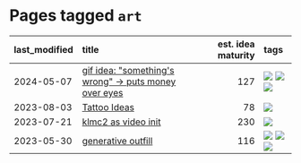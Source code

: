 # Pages tagged `art`

|last_modified|title|est. idea maturity|tags
|:---|:---|---:|:---|
|2024-05-07|[gif idea: "something's wrong" -> puts money over eyes](../ducktales_gif.md)|127|[![](https://img.shields.io/badge/tag-art-254eb)](../tags/art.md) [![](https://img.shields.io/badge/tag-ducktales-fde018)](../tags/ducktales.md) [![](https://img.shields.io/badge/tag-gif-d3fceb)](../tags/gif.md)|
|2023-08-03|[Tattoo Ideas](../ai_art_tattoo_inspo_board.md)|78|[![](https://img.shields.io/badge/tag-art-254eb)](../tags/art.md)|
|2023-07-21|[klmc2 as video init](../klmc2_as_video_init.md)|230|[![](https://img.shields.io/badge/tag-art-254eb)](../tags/art.md)|
|2023-05-30|[generative outfill](../generative_outfill.md)|116|[![](https://img.shields.io/badge/tag-art-254eb)](../tags/art.md) [![](https://img.shields.io/badge/tag-notebook-7ffa70)](../tags/notebook.md) [![](https://img.shields.io/badge/tag-tooling-77485f)](../tags/tooling.md)|